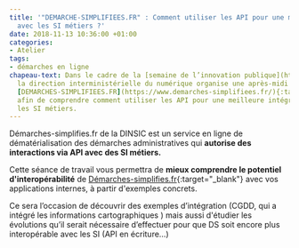 ```yaml
---
title: '"DEMARCHE-SIMPLIFIEES.FR" : Comment utiliser les API pour une meilleure  intégration
  avec les SI métiers ?'
date: 2018-11-13 10:36:00 +01:00
categories:
- Atelier
tags:
- démarches en ligne
chapeau-text: Dans le cadre de la [semaine de l’innovation publique](http://www.modernisation.gouv.fr/la-semaine-de-linnovation-publique){:target="_blank"},
  la direction interministérielle du numérique organise une après-midi autour de l'outil
  [DEMARCHES-SIMPLIFIEES.FR](https://www.demarches-simplifiees.fr/){:target="_blank"}
  afin de comprendre comment utiliser les API pour une meilleure intégration avec
  les SI métiers.
---
```


Démarches-simplifies.fr de la DINSIC est un service en ligne de dématérialisation des démarches administratives qui **autorise des interactions via API avec des SI métiers.**

Cette séance de travail vous permettra de **mieux comprendre le potentiel d'interopérabilité** de [Démarches-simplifies.fr](https://www.demarches-simplifiees.fr/){:target="_blank"} avec vos applications internes, à partir d'exemples concrets.

Ce sera l’occasion de découvrir des exemples d’intégration (CGDD, qui a intégré les informations cartographiques ) mais aussi d'étudier les évolutions qu’il serait nécessaire d’effectuer pour que DS soit encore plus interopérable avec les SI (API en écriture…)